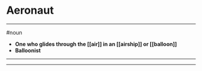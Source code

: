 # Aeronaut
---
#noun
- **One who glides through the [[air]] in an [[airship]] or [[balloon]]**
- **Balloonist**
---
---
